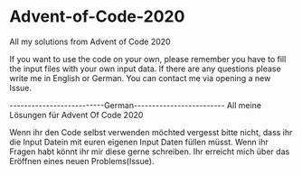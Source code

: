 # Advent-of-Code-2020
All my solutions from Advent of Code 2020

If you want to use the code on your own, please remember you have to fill the input files with your own input data.
If there are any questions please write me in English or German.
You can contact me via opening a new Issue.

--------------------------German-------------------------
All meine Lösungen für Advent Of Code 2020

Wenn ihr den Code selbst verwenden möchted vergesst bitte nicht, dass ihr die Input Datein mit euren eigenen Input Daten füllen müsst.
Wenn ihr Fragen habt könnt ihr mir diese gerne schreiben.
Ihr erreicht mich über das Eröffnen eines neuen Problems(Issue).
